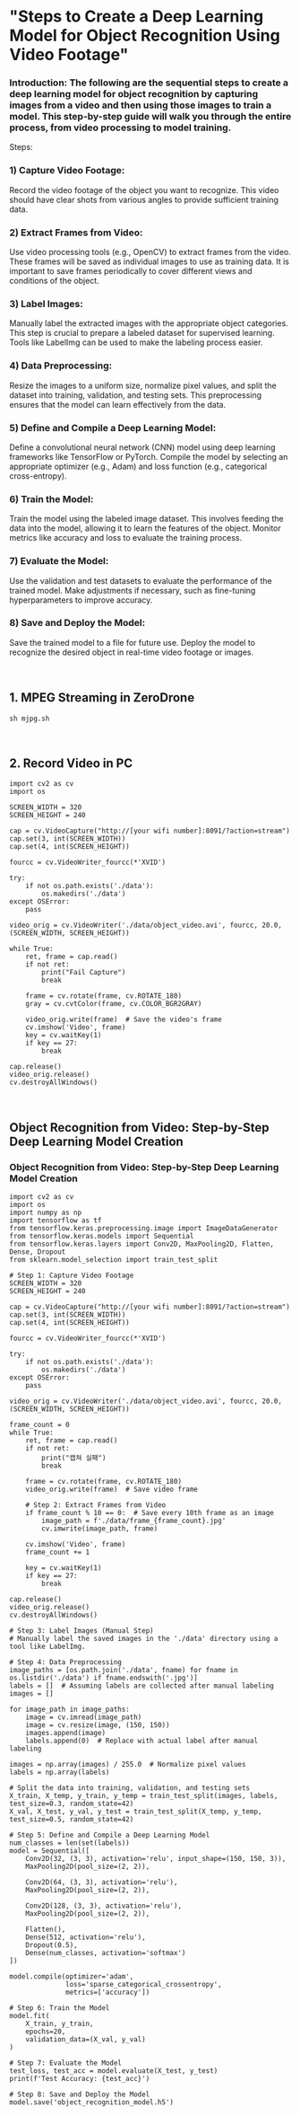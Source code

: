 # "Steps to Create a Deep Learning Model for Object Recognition Using Video Footage"

### Introduction: The following are the sequential steps to create a deep learning model for object recognition by capturing images from a video and then using those images to train a model. This step-by-step guide will walk you through the entire process, from video processing to model training.

Steps:

### 1) Capture Video Footage:

Record the video footage of the object you want to recognize. This video should have clear shots from various angles to provide sufficient training data.

### 2) Extract Frames from Video:

Use video processing tools (e.g., OpenCV) to extract frames from the video. These frames will be saved as individual images to use as training data.
It is important to save frames periodically to cover different views and conditions of the object.

### 3) Label Images:

Manually label the extracted images with the appropriate object categories. This step is crucial to prepare a labeled dataset for supervised learning.
Tools like LabelImg can be used to make the labeling process easier.

### 4) Data Preprocessing:

Resize the images to a uniform size, normalize pixel values, and split the dataset into training, validation, and testing sets.
This preprocessing ensures that the model can learn effectively from the data.

### 5) Define and Compile a Deep Learning Model:

Define a convolutional neural network (CNN) model using deep learning frameworks like TensorFlow or PyTorch.
Compile the model by selecting an appropriate optimizer (e.g., Adam) and loss function (e.g., categorical cross-entropy).

### 6) Train the Model:

Train the model using the labeled image dataset. This involves feeding the data into the model, allowing it to learn the features of the object.
Monitor metrics like accuracy and loss to evaluate the training process.

### 7) Evaluate the Model:

Use the validation and test datasets to evaluate the performance of the trained model.
Make adjustments if necessary, such as fine-tuning hyperparameters to improve accuracy.

### 8) Save and Deploy the Model:

Save the trained model to a file for future use.
Deploy the model to recognize the desired object in real-time video footage or images.

<br/>

## 1. MPEG Streaming in ZeroDrone

    sh mjpg.sh
    
<br/>

## 2. Record Video in PC 

    import cv2 as cv
    import os

    SCREEN_WIDTH = 320
    SCREEN_HEIGHT = 240

    cap = cv.VideoCapture("http://[your wifi number]:8091/?action=stream")
    cap.set(3, int(SCREEN_WIDTH))
    cap.set(4, int(SCREEN_HEIGHT))

    fourcc = cv.VideoWriter_fourcc(*'XVID')

    try:
        if not os.path.exists('./data'):
            os.makedirs('./data')
    except OSError:
        pass

    video_orig = cv.VideoWriter('./data/object_video.avi', fourcc, 20.0, (SCREEN_WIDTH, SCREEN_HEIGHT))

    while True:
        ret, frame = cap.read()
        if not ret:
            print("Fail Capture")
            break

        frame = cv.rotate(frame, cv.ROTATE_180)
        gray = cv.cvtColor(frame, cv.COLOR_BGR2GRAY)

        video_orig.write(frame)  # Save the video's frame
        cv.imshow('Video', frame)
        key = cv.waitKey(1)
        if key == 27:
            break

    cap.release()
    video_orig.release() 
    cv.destroyAllWindows()

<br/>

## Object Recognition from Video: Step-by-Step Deep Learning Model Creation

   ### Object Recognition from Video: Step-by-Step Deep Learning Model Creation

    import cv2 as cv
    import os
    import numpy as np
    import tensorflow as tf
    from tensorflow.keras.preprocessing.image import ImageDataGenerator
    from tensorflow.keras.models import Sequential
    from tensorflow.keras.layers import Conv2D, MaxPooling2D, Flatten, Dense, Dropout
    from sklearn.model_selection import train_test_split

    # Step 1: Capture Video Footage
    SCREEN_WIDTH = 320
    SCREEN_HEIGHT = 240

    cap = cv.VideoCapture("http://[your wifi number]:8091/?action=stream")
    cap.set(3, int(SCREEN_WIDTH))
    cap.set(4, int(SCREEN_HEIGHT))

    fourcc = cv.VideoWriter_fourcc(*'XVID')
    
    try:
        if not os.path.exists('./data'):
            os.makedirs('./data')
    except OSError:
        pass
    
    video_orig = cv.VideoWriter('./data/object_video.avi', fourcc, 20.0, (SCREEN_WIDTH, SCREEN_HEIGHT))
    
    frame_count = 0
    while True:
        ret, frame = cap.read()
        if not ret:
            print("캡쳐 실패")
            break
    
        frame = cv.rotate(frame, cv.ROTATE_180)
        video_orig.write(frame)  # Save video frame
    
        # Step 2: Extract Frames from Video
        if frame_count % 10 == 0:  # Save every 10th frame as an image
            image_path = f'./data/frame_{frame_count}.jpg'
            cv.imwrite(image_path, frame)
    
        cv.imshow('Video', frame)
        frame_count += 1
    
        key = cv.waitKey(1)
        if key == 27:
            break
    
    cap.release()
    video_orig.release()
    cv.destroyAllWindows()
    
    # Step 3: Label Images (Manual Step)
    # Manually label the saved images in the './data' directory using a tool like LabelImg.
    
    # Step 4: Data Preprocessing
    image_paths = [os.path.join('./data', fname) for fname in os.listdir('./data') if fname.endswith('.jpg')]
    labels = []  # Assuming labels are collected after manual labeling
    images = []
    
    for image_path in image_paths:
        image = cv.imread(image_path)
        image = cv.resize(image, (150, 150))
        images.append(image)
        labels.append(0)  # Replace with actual label after manual labeling
    
    images = np.array(images) / 255.0  # Normalize pixel values
    labels = np.array(labels)
    
    # Split the data into training, validation, and testing sets
    X_train, X_temp, y_train, y_temp = train_test_split(images, labels, test_size=0.3, random_state=42)
    X_val, X_test, y_val, y_test = train_test_split(X_temp, y_temp, test_size=0.5, random_state=42)
    
    # Step 5: Define and Compile a Deep Learning Model
    num_classes = len(set(labels))
    model = Sequential([
        Conv2D(32, (3, 3), activation='relu', input_shape=(150, 150, 3)),
        MaxPooling2D(pool_size=(2, 2)),
    
        Conv2D(64, (3, 3), activation='relu'),
        MaxPooling2D(pool_size=(2, 2)),
    
        Conv2D(128, (3, 3), activation='relu'),
        MaxPooling2D(pool_size=(2, 2)),
    
        Flatten(),
        Dense(512, activation='relu'),
        Dropout(0.5),
        Dense(num_classes, activation='softmax')
    ])
    
    model.compile(optimizer='adam',
                  loss='sparse_categorical_crossentropy',
                  metrics=['accuracy'])
    
    # Step 6: Train the Model
    model.fit(
        X_train, y_train,
        epochs=20,
        validation_data=(X_val, y_val)
    )
    
    # Step 7: Evaluate the Model
    test_loss, test_acc = model.evaluate(X_test, y_test)
    print(f'Test Accuracy: {test_acc}')
    
    # Step 8: Save and Deploy the Model
    model.save('object_recognition_model.h5')
